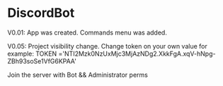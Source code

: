 # DiscordBot

V0.01:
App was created.
Commands menu was added.

V0.05:
Project visibility change.
Change token on your own value for example:
TOKEN ='NTI2Mzk0NzUxMjc3MjAzNDg2.XkkFgA.xqV-hNpg-ZBh93soSe1VfG6KPAA'

Join the server with Bot && Administrator perms

